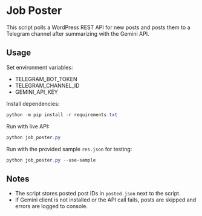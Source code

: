 Job Poster
===========

This script polls a WordPress REST API for new posts and posts them to a Telegram channel after summarizing with the Gemini API.

Usage
-----

Set environment variables:

- TELEGRAM_BOT_TOKEN
- TELEGRAM_CHANNEL_ID
- GEMINI_API_KEY

Install dependencies:

```powershell
python -m pip install -r requirements.txt
```

Run with live API:

```powershell
python job_poster.py
```

Run with the provided sample `res.json` for testing:

```powershell
python job_poster.py --use-sample
```

Notes
-----
- The script stores posted post IDs in `posted.json` next to the script.
- If Gemini client is not installed or the API call fails, posts are skipped and errors are logged to console.
